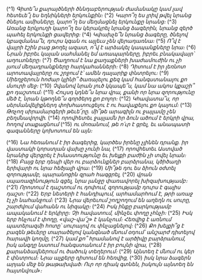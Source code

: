 
(^1) _Գիտե՞ս քարայծների ծննդաբերության ժամանակը
կամ լավ հետեւե՞լ ես եղնիկների երկունքին։_
(^2) _Կարո՞ղ ես լրիվ թվել նրանց ծնելու ամիսները,
կարո՞ղ ես մեղմացնել երկունքը նրանց։_
(^3) _Առանց երկյուղի կարո՞ղ ես կերակրել նրանց ձագերին,
նրանց զերծ պահել երկունքի ցավերից։_
(^4) _Կփախչե՞ն նրանց ձագերը,
ծնելով կբազմանա՞ն,
դուրս կգան ու այլեւս չեն վերադառնա։_
(^5) _Ո՞վ է վայրի էշին բաց թողել ազատ,
ո՞վ է արձակել կապանքները նրա։_
(^6) _Նրան իբրեւ կայան սահմանել եմ առապարները,
իբրեւ բնակավայր՝ աղուտները։_
(^7) _Ծաղրում է նա քաղաքների խաժամուժին
ու չի լսում մեղադրանքները հարկահանների։_
(^8) _Դիտում է իր լեռնոտ արոտավայրերը
ու շրջում է՝ ամեն դալարիք փնտրելու։_
(^9) _Միեղջերուն հոժար կլինի՞ ծառայելու քեզ
կամ հանգստանալու քո մսուրի մեջ։_
(^10) _Չվանով նրան լուծ կկապե՞ս,
կամ նա ակոս կքաշի՞ քո դաշտում։_
(^11) _Հույսդ կդնե՞ս նրա վրա,
քանի որ նրա զորությունը մեծ է,
նրան կթողնե՞ս գործերդ քո բոլոր։_
(^12) _Կհավատա՞ս, որ սերմանվելիքներդ փոխհատուցելու է
ու հավաքելու քո կալում։_
(^13) _Թռչող սիրամարգերի թեւե՜րը.
մի՞թե արագիլն ու ջայլամը չեն բեղմնավորվի._
(^14) _որովհետեւ ջայլամն իր ձուն ածում է երկրի վրա,
հողով տաքացնում_
(^15) _ու մոռանում, թե ո՛ւր է ցրել,
եւ անապատի գազանները կոխոտում են այն։_


(^16) _Նա հեռանում է իր ձագերից,
կարծես իրենը չլինեն դրանք.
իր վաստակի կորստյան վախը չունի նա,_
(^17) _որովհետեւ Աստված նրանից վերցրել է իմաստությունը
եւ խելքի բաժին չի տվել նրան։_
(^18) _Բայց երբ դեպի վեր ու բարձունքներ բարձրանա,
կծիծաղի երիվարի ու նրա հեծյալի վրա։_
(^19) _Մի՞թե դու ես ձիուն օժտել զորությամբ,
պարանոցին զրահ հագցրել,_
(^20) _վրան սպառազինություն գցել,
նրա լանջը փառավորել խիզախությամբ։_
(^21) _Որոտում է դաշտում ու դոփում,
զորությամբ դուրս է գալիս դաշտ։_
(^22) _Երբ նետերի է հանդիպում, արհամարհում է,
թրի առաջ էլ չի նահանջում։_
(^23) _Նրա վերեւում շողշողում են աղեղն ու սուրը,
շարժվում վահանն ու նիզակը։_
(^24) _Իսկ ինքը բարկությամբ ապականում է երկիրը։
Չի հավատում, մինչեւ փողը չհնչի։_
(^25) _Իսկ երբ հնչում է փողը, «վաշ-վա՜շ» է կանչում։
Հեռվից է առնում պատերազմի հոտը՝
սուրալով ու փնչացնելով։_
(^26) _Քո խելքի՞ց է բազեն թեւերը տարածելով կանգնած մնում օդում՝
անշարժ դիտելով հարավի կողմը,_
(^27) _կամ քո՞ հրամանով է արծիվը բարձրանում,
իսկ անգղը նստում հանգստանում է իր բույնի վրա,_
(^28) _քարանձավներում ու ծածուկ տեղերում։_
(^29) _Այնտեղ է մնում ու կեր է փնտրում։
Նրա աչքերը դիտում են հեռվից,_
(^30) _իսկ նրա ձագերն արյան մեջ են թաթախված։
Ուր որ դիակ գտնեն, իսկույն այնտեղ են հայտնվում»։_
